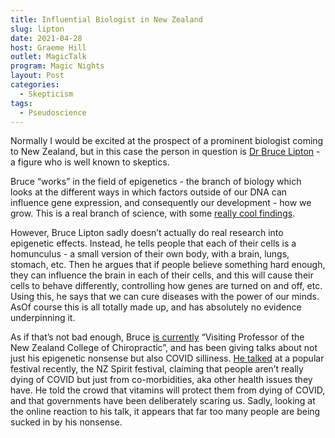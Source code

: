 ```yaml
---
title: Influential Biologist in New Zealand
slug: lipton
date: 2021-04-28
host: Graeme Hill
outlet: MagicTalk
program: Magic Nights
layout: Post
categories:
  - Skepticism
tags:
  - Pseudoscience
---
```


Normally I would be excited at the prospect of a prominent biologist coming to New Zealand, but in this case the person in question is [Dr Bruce Lipton](https://rationalwiki.org/wiki/Bruce_Lipton) - a figure who is well known to skeptics.

Bruce “works” in the field of epigenetics - the branch of biology which looks at the different ways in which factors outside of our DNA can influence gene expression, and consequently our development - how we grow. This is a real branch of science, with some [really cool findings](https://en.wikipedia.org/wiki/Epigenetics_in_insects).

However, Bruce Lipton sadly doesn’t actually do real research into epigenetic effects. Instead, he tells people that each of their cells is a homunculus - a small version of their own body, with a brain, lungs, stomach, etc. Then he argues that if people believe something hard enough, they can influence the brain in each of their cells, and this will cause their cells to behave differently, controlling how genes are turned on and off, etc. Using this, he says that we can cure diseases with the power of our minds. AsOf course this is all totally made up, and has absolutely no evidence underpinning it.

As if that’s not bad enough, Bruce [is currently](http://chiropractic.ac.nz/event/a-world-in-evolution-chaos-covid-and-consciousness/) “Visiting Professor of the New Zealand College of Chiropractic”, and has been giving talks about not just his epigenetic nonsense but also COVID silliness. [He talked](https://www.facebook.com/gretchyn.mathie/posts/4528336853847530) at a popular festival recently, the NZ Spirit festival, claiming that people aren’t really dying of COVID but just from co-morbidities, aka other health issues they have. He told the crowd that vitamins will protect them from dying of COVID, and that governments have been deliberately scaring us. Sadly, looking at the online reaction to his talk, it appears that far too many people are being sucked in by his nonsense.

